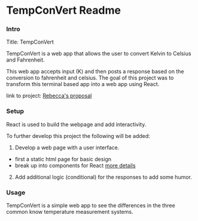 # TempConVert Readme


### Intro

Title: TempConVert

TempConVert is a web app that allows the user to convert Kelvin to Celsius and Fahrenheit.

This web app accepts input (K) and then posts a response based on the conversion to fahrenheit and celsius.  The goal of this project was to transform this terminal based app into a web app using React.

link to project:
[Rebecca's proposal](./docs/my_proposal.md)

### Setup

React is used to build the webpage and add interactivity.

To further develop this project the following will be added:
1. Develop a web page with a user interface.
* first a static html page for basic design
* break up into components for React [more details]()

2. Add additional logic (conditional) for the responses to add some humor.

### Usage

TempConVert is a simple web app to see the differences in the three common know temperature measurement systems.